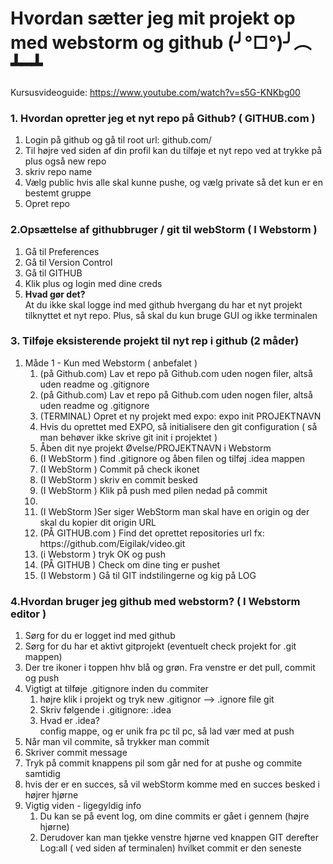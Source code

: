 # Hvordan sætter jeg mit projekt op med webstorm og github (╯°□°)╯︵ ┻━┻

Kursusvideoguide: https://www.youtube.com/watch?v=s5G-KNKbg00

<h3>1. Hvordan opretter jeg et nyt repo på Github? ( GITHUB.com ) </h3>
<ol>
    <li>Login på github og gå til root url: github.com/</li>
    <li>Til højre ved siden af din profil kan du tilføje et nyt repo ved at trykke på plus også new repo</li>
    <li>skriv repo name</li>
    <li>Vælg public hvis alle skal kunne pushe, og vælg private så det kun er en bestemt gruppe</li>
    <li>Opret repo</li>
</ol>


<h3>2.Opsættelse af githubbruger / git til webStorm ( I Webstorm ) </h3>
<ol>
    <li>Gå til Preferences </li>
    <li>Gå til Version Control</li>
    <li>Gå til GITHUB</li>
    <li>Klik plus og login med dine creds</li>
    <li><b>Hvad gør det?</b> <br> At du ikke skal logge ind med github hvergang du har et nyt projekt tilknyttet et nyt repo. Plus, så skal du kun bruge GUI og ikke terminalen</li>
</ol>

<h3>3. Tilføje eksisterende projekt til nyt rep i github (2 måder) </h3>
<ol>
   <li> Måde 1 - Kun med Webstorm ( anbefalet )
       <ol>
           <li>(på Github.com) Lav et repo på Github.com uden nogen filer, altså uden readme og .gitignore </li>
           <li>(på Github.com) Lav et repo på Github.com uden nogen filer, altså uden readme og .gitignore </li>
           <li>(TERMINAL) Opret et ny projekt med expo: expo init PROJEKTNAVN</li>
            <li>Hvis du oprettet med EXPO, så initialisere den git configuration ( så man behøver ikke skrive git init i projektet ) </li>
            <li>Åben dit nye projekt Øvelse/PROJEKTNAVN i Webstorm</li>
           <li>(I WebStorm ) find .gitignore og åben filen og tilføj .idea mappen</li>
           <li>(I WebStorm ) Commit på check ikonet</li>
           <li>(I WebStorm ) skriv en commit besked </li>
           <li>(I WebStorm ) Klik på push med pilen nedad på commit <li>
           <li> (I WebStorm )Ser siger WebStorm man skal have en origin og der skal du kopier dit origin URL </li>
           <li>(PÅ GITHUB.com ) Find det oprettet repositories url fx: https://github.com/Eigilak/video.git </li>
           <li> (i Webstorm ) tryk OK og push </li>
            <li>(PÅ GITHUB ) Check om dine ting er pushet</li>
            <li>(I Webstorm ) Gå til GIT indstilingerne og kig på LOG</li>
       </ol>
    </li>
</ol>

<h3>4.Hvordan bruger jeg github med webstorm? ( I Webstorm editor ) </h3>
<ol>
    <li>Sørg for du er logget ind med github</li>
    <li>Sørg for du har et aktivt gitprojekt (eventuelt check projekt for .git mappen)</li>
    <li>Der tre ikoner i toppen hhv blå og grøn. Fra venstre er det pull, commit og push</li>
    <li>Vigtigt at tilføje .gitignore inden du commiter
     <ol>
            <li>højre klik i projekt og tryk new .gitignor --> .ignore file git</li>
            <li>Skriv følgende i .gitignore: .idea</li>
            <li>Hvad er .idea? <br> config mappe, og er unik fra pc til pc, så lad vær med at push</li>
     </ol>
    </li>
    <li>Når man vil commite, så trykker man commit</li>
    <li>Skriver commit message </li>
    <li>Tryk på commit knappens pil som går ned for at pushe og commite samtidig</li>
    <li>hvis der er en succes, så vil webStorm komme med en succes besked i højrer hjørne</li>
    <li>Vigtig viden - ligegyldig info
        <ol>
            <li>Du  kan  se på event log, om dine commits er gået i gennem (højre hjørne)</li>
            <li>Derudover kan man tjekke venstre hjørne ved knappen GIT derefter Log:all ( ved siden af terminalen) hvilket commit er den seneste</li>
        </ol>
    </li>
   </ol>
